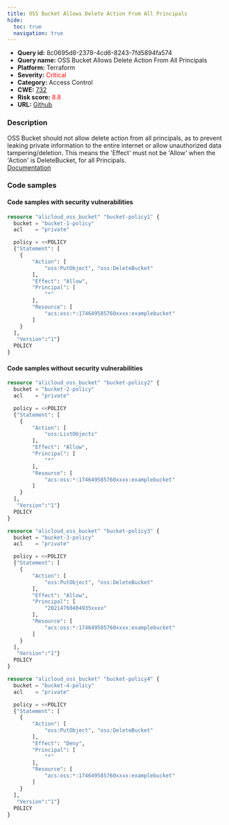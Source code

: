 ```yaml
---
title: OSS Bucket Allows Delete Action From All Principals
hide:
  toc: true
  navigation: true
---
```


<style>
  .highlight .hll {
    background-color: #ff171742;
  }
  .md-content {
    max-width: 1100px;
    margin: 0 auto;
  }
</style>

-   **Query id:** 8c0695d8-2378-4cd6-8243-7fd5894fa574
-   **Query name:** OSS Bucket Allows Delete Action From All Principals
-   **Platform:** Terraform
-   **Severity:** <span style="color:#ff0000">Critical</span>
-   **Category:** Access Control
-   **CWE:** <a href="https://cwe.mitre.org/data/definitions/732.html" onclick="newWindowOpenerSafe(event, 'https://cwe.mitre.org/data/definitions/732.html')">732</a>
-   **Risk score:** <span style="color:#ff0000">8.8</span>
-   **URL:** [Github](https://github.com/Checkmarx/kics/tree/master/assets/queries/terraform/alicloud/oss_bucket_allows_delete_from_all_principals)

### Description
OSS Bucket should not allow delete action from all principals, as to prevent leaking private information to the entire internet or allow unauthorized data tampering/deletion. This means the 'Effect' must not be 'Allow' when the 'Action' is DeleteBucket, for all Principals.<br>
[Documentation](https://registry.terraform.io/providers/aliyun/alicloud/latest/docs/resources/oss_bucket#policy)

### Code samples
#### Code samples with security vulnerabilities
```tf title="Positive test num. 1 - tf file" hl_lines="5"
resource "alicloud_oss_bucket" "bucket-policy1" {
  bucket = "bucket-1-policy"
  acl    = "private"

  policy = <<POLICY
  {"Statement": [
    {
        "Action": [
            "oss:PutObject", "oss:DeleteBucket"
        ],
        "Effect": "Allow",
        "Principal": [
            "*"
        ],
        "Resource": [
            "acs:oss:*:174649585760xxxx:examplebucket"
        ]
    }
  ],
   "Version":"1"}
  POLICY
}

```


#### Code samples without security vulnerabilities
```tf title="Negative test num. 1 - tf file"
resource "alicloud_oss_bucket" "bucket-policy2" {
  bucket = "bucket-2-policy"
  acl    = "private"

  policy = <<POLICY
  {"Statement": [
    {
        "Action": [
            "oss:ListObjects"
        ],
        "Effect": "Allow",
        "Principal": [
            "*"
        ],
        "Resource": [
            "acs:oss:*:174649585760xxxx:examplebucket"
        ]
    }
  ],
   "Version":"1"}
  POLICY
}

```
```tf title="Negative test num. 2 - tf file"
resource "alicloud_oss_bucket" "bucket-policy3" {
  bucket = "bucket-3-policy"
  acl    = "private"

  policy = <<POLICY
  {"Statement": [
    {
        "Action": [
            "oss:PutObject", "oss:DeleteBucket"
        ],
        "Effect": "Allow",
        "Principal": [
            "20214760404935xxxx"
        ],
        "Resource": [
            "acs:oss:*:174649585760xxxx:examplebucket"
        ]
    }
  ],
   "Version":"1"}
  POLICY
}

```
```tf title="Negative test num. 3 - tf file"
resource "alicloud_oss_bucket" "bucket-policy4" {
  bucket = "bucket-4-policy"
  acl    = "private"

  policy = <<POLICY
  {"Statement": [
    {
        "Action": [
            "oss:PutObject", "oss:DeleteBucket"
        ],
        "Effect": "Deny",
        "Principal": [
            "*"
        ],
        "Resource": [
            "acs:oss:*:174649585760xxxx:examplebucket"
        ]
    }
  ],
   "Version":"1"}
  POLICY
}

```

